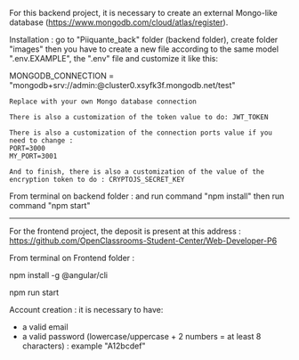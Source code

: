 For this backend project, it is necessary to create an external Mongo-like database (https://www.mongodb.com/cloud/atlas/register).

Installation :
go to "Piiquante_back" folder (backend folder),
create folder "images"
then you have to create a new file according to the same model ".env.EXAMPLE",
the ".env" file and customize it like this:

MONGODB_CONNECTION = "mongodb+srv://admin:<password>@cluster0.xsyfk3f.mongodb.net/test"

    Replace with your own Mongo database connection

    There is also a customization of the token value to do: JWT_TOKEN

    There is also a customization of the connection ports value if you need to change :
    PORT=3000
    MY_PORT=3001

    And to finish, there is also a customization of the value of the encryption token to do : CRYPTOJS_SECRET_KEY

From terminal on backend folder :
and run command "npm install"
then run command "npm start"

---

For the frontend project, the deposit is present at this address :
https://github.com/OpenClassrooms-Student-Center/Web-Developer-P6

From terminal on Frontend folder :

npm install -g @angular/cli

npm run start

Account creation :
it is necessary to have:

- a valid email
- a valid password (lowercase/uppercase + 2 numbers = at least 8 characters) : example "A12bcdef"
